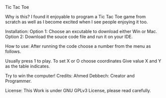 Tic Tac Toe


Why is this?
I found it enjoyable to program a Tic Tac Toe game from scratch as well as I become excited when I see people enjoying it too.

Installation:
Option 1: Choose an excutable to download either Win or Mac.
Option 2: Download the souce code file and run it on your IDE.

How to use:
After running the code choose a number from the menu as follows.
 

Usually press 1 to play.
To set X or O choose coordinates 
Give value X and Y as the table indicates.
 

Try to win the computer!
Credits:
Ahmed Debbech: Creator and Programmer.

License:
This Work is under GNU GPLv3 License, please read carefully.



